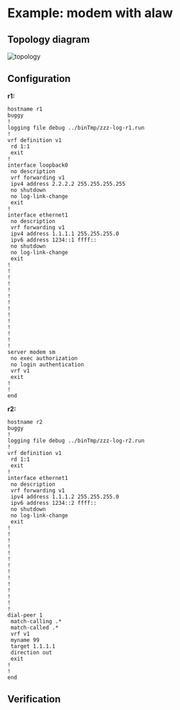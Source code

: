 # Example: modem with alaw

## **Topology diagram**

![topology](/img/conn-modem01.tst.png)

## **Configuration**

**r1:**
```
hostname r1
buggy
!
logging file debug ../binTmp/zzz-log-r1.run
!
vrf definition v1
 rd 1:1
 exit
!
interface loopback0
 no description
 vrf forwarding v1
 ipv4 address 2.2.2.2 255.255.255.255
 no shutdown
 no log-link-change
 exit
!
interface ethernet1
 no description
 vrf forwarding v1
 ipv4 address 1.1.1.1 255.255.255.0
 ipv6 address 1234::1 ffff::
 no shutdown
 no log-link-change
 exit
!
!
!
!
!
!
!
!
!
!
!
!
!
!
server modem sm
 no exec authorization
 no login authentication
 vrf v1
 exit
!
!
end
```

**r2:**
```
hostname r2
buggy
!
logging file debug ../binTmp/zzz-log-r2.run
!
vrf definition v1
 rd 1:1
 exit
!
interface ethernet1
 no description
 vrf forwarding v1
 ipv4 address 1.1.1.2 255.255.255.0
 ipv6 address 1234::2 ffff::
 no shutdown
 no log-link-change
 exit
!
!
!
!
!
!
!
!
!
!
!
!
!
!
dial-peer 1
 match-calling .*
 match-called .*
 vrf v1
 myname 99
 target 1.1.1.1
 direction out
 exit
!
!
end
```

## **Verification**
